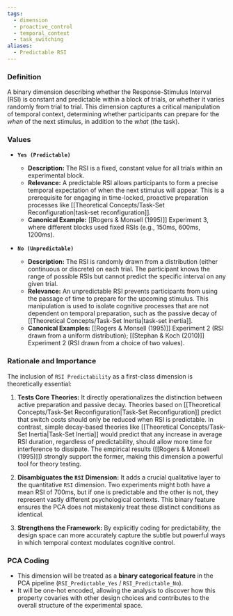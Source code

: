 ```yaml
---
tags:
  - dimension
  - proactive_control
  - temporal_context
  - task_switching
aliases:
  - Predictable RSI
---
```

### Definition
A binary dimension describing whether the Response-Stimulus Interval (RSI) is constant and predictable within a block of trials, or whether it varies randomly from trial to trial. This dimension captures a critical manipulation of temporal context, determining whether participants can prepare for the *when* of the next stimulus, in addition to the *what* (the task).

### Values

*   **`Yes (Predictable)`**
    *   **Description:** The RSI is a fixed, constant value for all trials within an experimental block.
    *   **Relevance:** A predictable RSI allows participants to form a precise temporal expectation of when the next stimulus will appear. This is a prerequisite for engaging in time-locked, proactive preparation processes like [[Theoretical Concepts/Task-Set Reconfiguration|task-set reconfiguration]].
    *   **Canonical Example:** [[Rogers & Monsell (1995)]] Experiment 3, where different blocks used fixed RSIs (e.g., 150ms, 600ms, 1200ms).

*   **`No (Unpredictable)`**
    *   **Description:** The RSI is randomly drawn from a distribution (either continuous or discrete) on each trial. The participant knows the range of possible RSIs but cannot predict the specific interval on any given trial.
    *   **Relevance:** An unpredictable RSI prevents participants from using the passage of time to prepare for the upcoming stimulus. This manipulation is used to isolate cognitive processes that are not dependent on temporal preparation, such as the passive decay of [[Theoretical Concepts/Task-Set Inertia|task-set inertia]].
    *   **Canonical Examples:** [[Rogers & Monsell (1995)]] Experiment 2 (RSI drawn from a uniform distribution); [[Stephan & Koch (2010)]] Experiment 2 (RSI drawn from a choice of two values).

### Rationale and Importance

The inclusion of `RSI Predictability` as a first-class dimension is theoretically essential:

1.  **Tests Core Theories:** It directly operationalizes the distinction between active preparation and passive decay. Theories based on [[Theoretical Concepts/Task-Set Reconfiguration|Task-Set Reconfiguration]] predict that switch costs should only be reduced when RSI is predictable. In contrast, simple decay-based theories like [[Theoretical Concepts/Task-Set Inertia|Task-Set Inertia]] would predict that any increase in average RSI duration, regardless of predictability, should allow more time for interference to dissipate. The empirical results ([[Rogers & Monsell (1995)]]) strongly support the former, making this dimension a powerful tool for theory testing.

2.  **Disambiguates the `RSI` Dimension:** It adds a crucial qualitative layer to the quantitative `RSI` dimension. Two experiments might both have a mean RSI of 700ms, but if one is predictable and the other is not, they represent vastly different psychological contexts. This binary feature ensures the PCA does not mistakenly treat these distinct conditions as identical.

3.  **Strengthens the Framework:** By explicitly coding for predictability, the design space can more accurately capture the subtle but powerful ways in which temporal context modulates cognitive control.

### PCA Coding

*   This dimension will be treated as a **binary categorical feature** in the PCA pipeline (`RSI_Predictable_Yes` / `RSI_Predictable_No`).
*   It will be one-hot encoded, allowing the analysis to discover how this property covaries with other design choices and contributes to the overall structure of the experimental space.